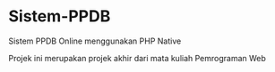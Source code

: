 # Sistem-PPDB
Sistem PPDB Online menggunakan PHP Native

Projek ini merupakan projek akhir dari mata kuliah Pemrograman Web

